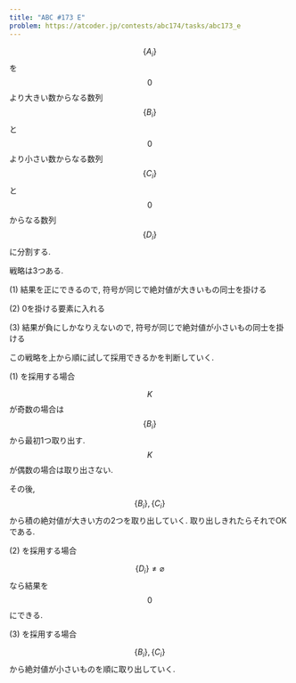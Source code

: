 ```yaml
---
title: "ABC #173 E"
problem: https://atcoder.jp/contests/abc174/tasks/abc173_e
---
```

$$ \{ A_i \} $$ を $$ 0 $$ より大きい数からなる数列 $$ \{ B_i \} $$ と $$ 0 $$ より小さい数からなる数列 $$ \{ C_i \} $$ と $$ 0 $$ からなる数列 $$ \{ D_i \} $$ に分割する.

戦略は3つある.

(1) 結果を正にできるので, 符号が同じで絶対値が大きいもの同士を掛ける

(2) 0を掛ける要素に入れる

(3) 結果が負にしかなりえないので, 符号が同じで絶対値が小さいもの同士を掛ける

この戦略を上から順に試して採用できるかを判断していく.

(1) を採用する場合

$$ K $$ が奇数の場合は $$ \{ B_i \} $$ から最初1つ取り出す. $$ K $$ が偶数の場合は取り出さない.

その後, $$ \{ B_i \}, \{ C_i \} $$ から積の絶対値が大きい方の2つを取り出していく. 取り出しきれたらそれでOKである.

(2) を採用する場合

$$ \{ D_i \} \neq \varnothing $$ なら結果を $$ 0 $$ にできる.

(3) を採用する場合

$$ \{ B_i \}, \{ C_i \} $$ から絶対値が小さいものを順に取り出していく.
